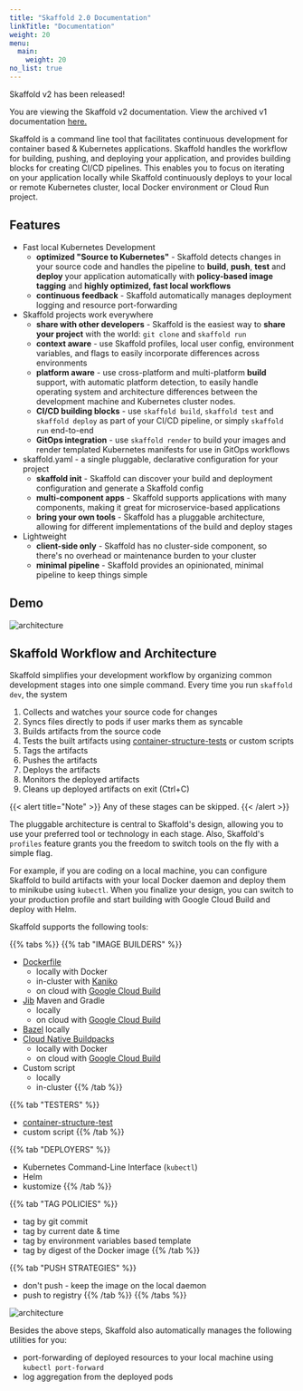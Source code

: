 ```yaml
---
title: "Skaffold 2.0 Documentation"
linkTitle: "Documentation"
weight: 20
menu:
  main:
    weight: 20
no_list: true
---
```


<div class="pageinfo pageinfo-primary">
    <p class="banner-title">Skaffold v2 has been released!</p>
    <p>You are viewing the Skaffold v2 documentation. View the archived v1 documentation
      <a href="https://skaffold-v1.web.app/docs/" target="_blank">here.</a>
    </p>
</div>

Skaffold is a command line tool that facilitates continuous development for container based &
Kubernetes applications. Skaffold handles the workflow for building,
pushing, and deploying your application, and provides building blocks for
creating CI/CD pipelines. This enables you to focus on iterating on your
application locally while Skaffold continuously deploys to your local or remote
Kubernetes cluster, local Docker environment or Cloud Run project.

## Features

* Fast local Kubernetes Development
  * **optimized "Source to Kubernetes"** - Skaffold detects changes in your source code and handles the pipeline to
  **build**, **push**, **test** and **deploy** your application automatically with **policy-based image tagging** and **highly optimized, fast local workflows**
  * **continuous feedback** - Skaffold automatically manages deployment logging and resource port-forwarding
* Skaffold projects work everywhere
  * **share with other developers** - Skaffold is the easiest way to **share your project** with the world: `git clone` and `skaffold run`
  * **context aware** - use Skaffold profiles, local user config, environment variables, and flags to easily incorporate differences across environments
  * **platform aware** - use cross-platform and multi-platform **build** support, with automatic platform detection, to easily handle operating system and architecture differences between the development machine and Kubernetes cluster nodes.
  * **CI/CD building blocks** - use `skaffold build`, `skaffold test` and `skaffold deploy` as part of your CI/CD pipeline, or simply `skaffold run` end-to-end
  * **GitOps integration** - use `skaffold render` to build your images and render templated Kubernetes manifests for use in GitOps workflows
* skaffold.yaml - a single pluggable, declarative configuration for your project
  * **skaffold init** - Skaffold can discover your build and deployment configuration and generate a Skaffold config
  * **multi-component apps** - Skaffold supports applications with many components, making it great for microservice-based applications
  * **bring your own tools** - Skaffold has a pluggable architecture, allowing for different implementations of the build and deploy stages
* Lightweight
  * **client-side only** - Skaffold has no cluster-side component, so there's no overhead or maintenance burden to
  your cluster
  * **minimal pipeline** - Skaffold provides an opinionated, minimal pipeline to keep things simple

## Demo

![architecture](/images/intro.gif)

## Skaffold Workflow and Architecture

Skaffold simplifies your development workflow by organizing common development
stages into one simple command. Every time you run `skaffold dev`, the system

1. Collects and watches your source code for changes
1. Syncs files directly to pods if user marks them as syncable
1. Builds artifacts from the source code
1. Tests the built artifacts using [container-structure-tests](https://github.com/GoogleContainerTools/container-structure-test) or custom scripts
1. Tags the artifacts
1. Pushes the artifacts
1. Deploys the artifacts
1. Monitors the deployed artifacts
1. Cleans up deployed artifacts on exit (Ctrl+C)

{{< alert title="Note" >}}
Any of these stages can be skipped.
{{< /alert >}}

The pluggable architecture is central to Skaffold's design, allowing you to use
your preferred tool or technology in each stage. Also, Skaffold's `profiles` feature
grants you the freedom to switch tools on the fly with a simple flag.

For example, if you are coding on a local machine, you can configure Skaffold to build artifacts
with your local Docker daemon and deploy them to minikube using `kubectl`.
When you finalize your design, you can switch to your production profile and start building with
Google Cloud Build and deploy with Helm.

Skaffold supports the following tools:

{{% tabs %}}
{{% tab "IMAGE BUILDERS" %}}
* [Dockerfile](https://docs.docker.com/engine/reference/builder/)
  - locally with Docker
  - in-cluster with [Kaniko](https://github.com/GoogleContainerTools/kaniko)
  - on cloud with [Google Cloud Build](https://cloud.google.com/cloud-build/docs/)
* [Jib](https://github.com/GoogleContainerTools/jib) Maven and Gradle
  - locally
  - on cloud with [Google Cloud Build](https://cloud.google.com/cloud-build/docs/)
* [Bazel](https://bazel.build/) locally
* [Cloud Native Buildpacks](https://buildpacks.io/)
  - locally with Docker
  - on cloud with [Google Cloud Build](https://cloud.google.com/cloud-build/docs/)
* Custom script
  - locally
  - in-cluster
{{% /tab %}}

{{% tab "TESTERS" %}}
* [container-structure-test](https://github.com/GoogleContainerTools/container-structure-test)
* custom script
{{% /tab %}}

{{% tab "DEPLOYERS" %}}
* Kubernetes Command-Line Interface (`kubectl`)
* Helm
* kustomize
{{% /tab %}}

{{% tab "TAG POLICIES" %}}
* tag by git commit
* tag by current date & time
* tag by environment variables based template
* tag by digest of the Docker image
{{% /tab %}}

{{% tab "PUSH STRATEGIES" %}}
* don't push - keep the image on the local daemon
* push to registry
{{% /tab %}}
{{% /tabs %}}


![architecture](/images/architecture.png)


Besides the above steps, Skaffold also automatically manages the following utilities for you:

* port-forwarding of deployed resources to your local machine using `kubectl port-forward`
* log aggregation from the deployed pods
